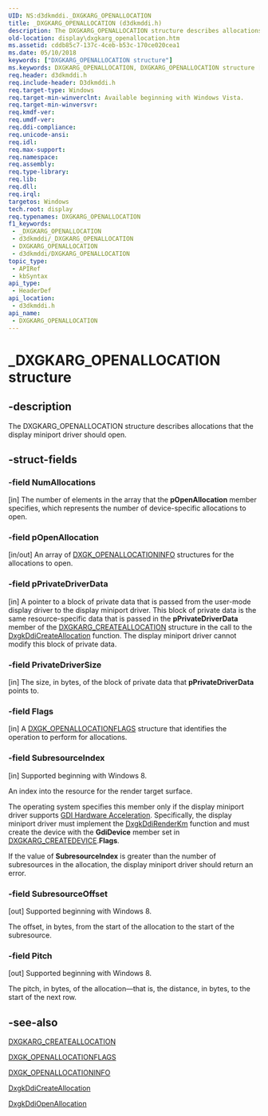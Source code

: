 ```yaml
---
UID: NS:d3dkmddi._DXGKARG_OPENALLOCATION
title: _DXGKARG_OPENALLOCATION (d3dkmddi.h)
description: The DXGKARG_OPENALLOCATION structure describes allocations that the display miniport driver should open.
old-location: display\dxgkarg_openallocation.htm
ms.assetid: cddb85c7-137c-4ceb-b53c-170ce020cea1
ms.date: 05/10/2018
keywords: ["DXGKARG_OPENALLOCATION structure"]
ms.keywords: DXGKARG_OPENALLOCATION, DXGKARG_OPENALLOCATION structure [Display Devices], DmStructs_442924a2-c130-487c-acdb-62a2b6e9f219.xml, _DXGKARG_OPENALLOCATION, d3dkmddi/DXGKARG_OPENALLOCATION, display.dxgkarg_openallocation
req.header: d3dkmddi.h
req.include-header: D3dkmddi.h
req.target-type: Windows
req.target-min-winverclnt: Available beginning with Windows Vista.
req.target-min-winversvr: 
req.kmdf-ver: 
req.umdf-ver: 
req.ddi-compliance: 
req.unicode-ansi: 
req.idl: 
req.max-support: 
req.namespace: 
req.assembly: 
req.type-library: 
req.lib: 
req.dll: 
req.irql: 
targetos: Windows
tech.root: display
req.typenames: DXGKARG_OPENALLOCATION
f1_keywords:
 - _DXGKARG_OPENALLOCATION
 - d3dkmddi/_DXGKARG_OPENALLOCATION
 - DXGKARG_OPENALLOCATION
 - d3dkmddi/DXGKARG_OPENALLOCATION
topic_type:
 - APIRef
 - kbSyntax
api_type:
 - HeaderDef
api_location:
 - d3dkmddi.h
api_name:
 - DXGKARG_OPENALLOCATION
---
```


# _DXGKARG_OPENALLOCATION structure


## -description

The DXGKARG_OPENALLOCATION structure describes allocations that the display miniport driver should open.

## -struct-fields

### -field NumAllocations

[in] The number of elements in the array that the <b>pOpenAllocation</b> member specifies, which represents the number of device-specific allocations to open.

### -field pOpenAllocation

[in/out] An array of <a href="/windows-hardware/drivers/ddi/d3dkmddi/ns-d3dkmddi-_dxgk_openallocationinfo">DXGK_OPENALLOCATIONINFO</a> structures for the allocations to open.

### -field pPrivateDriverData

[in] A pointer to a block of private data that is passed from the user-mode display driver to the display miniport driver. This block of private data is the same resource-specific data that is passed in the <b>pPrivateDriverData</b> member of the <a href="/windows-hardware/drivers/ddi/d3dkmddi/ns-d3dkmddi-_dxgkarg_createallocation">DXGKARG_CREATEALLOCATION</a> structure in the call to the <a href="/windows-hardware/drivers/ddi/d3dkmddi/nc-d3dkmddi-dxgkddi_createallocation">DxgkDdiCreateAllocation</a> function. The display miniport driver cannot modify this block of private data.

### -field PrivateDriverSize

[in] The size, in bytes, of the block of private data that <b>pPrivateDriverData</b> points to.

### -field Flags

[in] A <a href="/windows-hardware/drivers/ddi/d3dkmddi/ns-d3dkmddi-_dxgk_openallocationflags">DXGK_OPENALLOCATIONFLAGS</a> structure that identifies the operation to perform for allocations.

### -field SubresourceIndex

[in] Supported beginning with Windows 8.

An index into the resource for the render target surface.

The operating system specifies this member only if the display miniport driver supports <a href="/windows-hardware/drivers/display/gdi-hardware-acceleration">GDI Hardware Acceleration</a>. Specifically, the display miniport driver must implement  the <a href="/windows-hardware/drivers/ddi/d3dkmddi/nc-d3dkmddi-dxgkddi_renderkm">DxgkDdiRenderKm</a> function and must create the device with the <b>GdiDevice</b> member set in <a href="/windows-hardware/drivers/ddi/d3dkmddi/ns-d3dkmddi-_dxgkarg_createdevice">DXGKARG_CREATEDEVICE</a>.<b>Flags</b>.

If the value of <b>SubresourceIndex</b> is greater than the number of subresources in the allocation, the display miniport driver should return an error.

### -field SubresourceOffset

[out] Supported beginning with Windows 8.

The offset, in bytes, from the start of the allocation to the start of the subresource.

### -field Pitch

[out] Supported beginning with Windows 8.

The pitch, in bytes, of the allocation—that is, the distance, in bytes, to the start of the next row.

## -see-also

<a href="/windows-hardware/drivers/ddi/d3dkmddi/ns-d3dkmddi-_dxgkarg_createallocation">DXGKARG_CREATEALLOCATION</a>



<a href="/windows-hardware/drivers/ddi/d3dkmddi/ns-d3dkmddi-_dxgk_openallocationflags">DXGK_OPENALLOCATIONFLAGS</a>



<a href="/windows-hardware/drivers/ddi/d3dkmddi/ns-d3dkmddi-_dxgk_openallocationinfo">DXGK_OPENALLOCATIONINFO</a>



<a href="/windows-hardware/drivers/ddi/d3dkmddi/nc-d3dkmddi-dxgkddi_createallocation">DxgkDdiCreateAllocation</a>



<a href="/windows-hardware/drivers/ddi/d3dkmddi/nc-d3dkmddi-dxgkddi_openallocationinfo">DxgkDdiOpenAllocation</a>